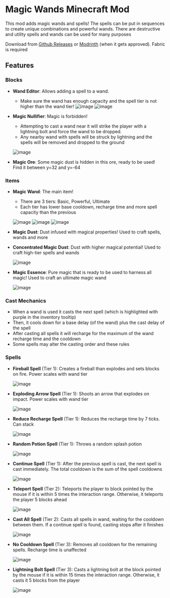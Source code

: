 # Magic Wands Minecraft Mod

This mod adds magic wands and spells! The spells can be put in sequences to create unique combinations and powerful wands. There are destructive and utility spells and wands can be used for many purposes

Download from [Github Releases](https://github.com/Dimitris-Toulis/magic-mod/releases/) or [Modrinth](https://modrinth.com/mod/magic-wands) (when it gets approved). Fabric is required

## Features

### Blocks
- **Wand Editor**: Allows adding a spell to a wand.
  - Make sure the wand has enough capacity and the spell tier is not higher than the wand tier!
  ![image](https://github.com/user-attachments/assets/fa64ff35-83ad-4e55-8133-448bd83a1671)
  ![image](https://github.com/user-attachments/assets/cd36ce45-a684-4c0c-afd0-f936b8b82f2a)

- **Magic Nullifier**: Magic is forbidden!
  - Attempting to cast a wand near it will strike the player with a lightning bolt and force the wand to be dropped.
  - Any nearby wand with spells will be struck by lightning and the spells will be removed and dropped to the ground
    
   ![image](https://github.com/user-attachments/assets/a122d51b-e622-4c24-93dd-3ecfbfbf5aed)

- **Magic Ore**: Some magic dust is hidden in this ore, ready to be used! Find it between y=32 and y=-64


### Items
- **Magic Wand**: The main item!
  - There are 3 tiers: Basic, Powerful, Ultimate
  - Each tier has lower base cooldown, recharge time and more spell capacity than the previous
    
   ![image](https://github.com/user-attachments/assets/0a54493b-a46d-47b6-bcff-29b2cc60b401)
   ![image](https://github.com/user-attachments/assets/8452b6a4-5015-41ad-9a25-cec13c3f90d4)
   ![image](https://github.com/user-attachments/assets/08851803-ccb9-4d9a-a590-fc304c70d51c)
  
- **Magic Dust**: Dust infused with magical properties! Used to craft spells, wands and more
- **Concentrated Magic Dust**: Dust with higher magical potential! Used to craft high-tier spells and wands
  
  ![image](https://github.com/user-attachments/assets/6c565cac-ba55-4d53-8960-235e4e7be9e1)
- **Magic Essence**: Pure magic that is ready to be used to harness all magic! Used to craft an ultimate magic wand
  
  ![image](https://github.com/user-attachments/assets/bb8f0b3f-902a-474f-becf-323eff96a9c7)


### Cast Mechanics
- When a wand is used it casts the next spell (which is highlighted with purple in the inventory tooltip)
- Then, it cools down for a base delay (of the wand) plus the cast delay of the spell
- After casting all spells it will recharge for the maximum of the wand recharge time and the cooldown
- Some spells may alter the casting order and these rules

### Spells
- **Fireball Spell** (Tier 1): Creates a fireball than explodes and sets blocks on fire. Power scales with wand tier
  
  ![image](https://github.com/user-attachments/assets/cb00ada3-9d0d-428f-bd7e-d35f6436c754)
- **Exploding Arrow Spell** (Tier 1): Shoots an arrow that explodes on impact. Power scales with wand tier
  
  ![image](https://github.com/user-attachments/assets/ab376466-fcbc-4565-b3ab-96175b0500fc)
- **Reduce Recharge Spell** (Tier 1): Reduces the recharge time by 7 ticks. Can stack

  ![image](https://github.com/user-attachments/assets/0c9f444b-217c-4b22-8c72-b0b9778807eb)
- **Random Potion Spell** (Tier 1): Throws a random splash potion

  ![image](https://github.com/user-attachments/assets/f8abf159-11b8-4292-b943-0d1124d370a7)
- **Continue Spell** (Tier 1): After the previous spell is cast, the next spell is cast immediately. The total cooldown is the sum of the spell cooldowns

  ![image](https://github.com/user-attachments/assets/582d7a70-0ea1-4a83-ad1a-1d19cc07243c)
- **Teleport Spell** (Tier 2): Teleports the player to block pointed by the mouse if it is within 5 times the interaction range. Otherwise, it teleports the player 5 blocks ahead

  ![image](https://github.com/user-attachments/assets/49b01d24-69cc-4bd7-9fb4-5f9a66e9af4e)
- **Cast All Spell** (Tier 2): Casts all spells in wand, waiting for the cooldown between them. If a continue spell is found, casting stops after it finishes

  ![image](https://github.com/user-attachments/assets/329a9f7e-4f33-4ba2-b6da-2a7b49df7344)
- **No Cooldown Spell** (Tier 3): Removes all cooldown for the remaining spells. Recharge time is unaffected

  ![image](https://github.com/user-attachments/assets/30aba32b-89c2-4b1a-88d9-50cce22dc71d)
- **Lightning Bolt Spell** (Tier 3): Casts a lightning bolt at the block pointed by the mouse if it is within 15 times the interaction range. Otherwise, it casts it 5 blocks from the player

  ![image](https://github.com/user-attachments/assets/fec5c88d-55a0-4ec7-879d-f02d4aa9b054)






